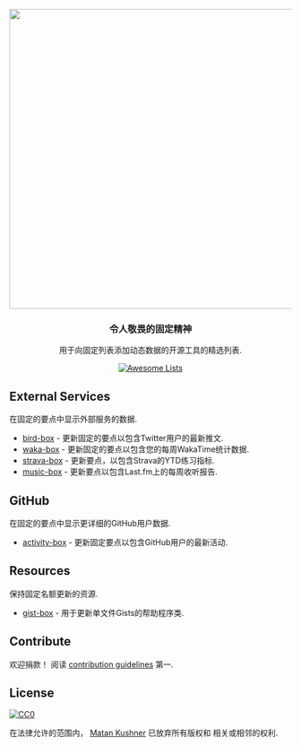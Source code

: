 <div class="github-widget" data-repo="matchai/awesome-pinned-gists"></div>
<p align="center">
  <img src="https://user-images.githubusercontent.com/4658208/57482610-14f64480-7273-11e9-862e-80d9fe332311.png" width="535">
  <h3 align="center">令人敬畏的固定精神</h3>
  <p align="center">用于向固定列表添加动态数据的开源工具的精选列表. <p>
  <p align="center">
    <a href="https://awesome.re"><img src="https://awesome.re/badge.svg" alt="Awesome Lists"></a>
  </p>
</p>



## External Services

在固定的要点中显示外部服务的数据.

- [bird-box](https://github.com/matchai/bird-box) - 更新固定的要点以包含Twitter用户的最新推文.
- [waka-box](https://github.com/matchai/waka-box) - 更新固定的要点以包含您的每周WakaTime统计数据.
- [strava-box](https://github.com/JohnPhamous/strava-box) - 更新要点，以包含Strava的YTD练习指标.
- [music-box](https://github.com/jacc/music-box) - 更新要点以包含Last.fm上的每周收听报告.

## GitHub

在固定的要点中显示更详细的GitHub用户数据.

- [activity-box](https://github.com/JasonEtco/activity-box) - 更新固定要点以包含GitHub用户的最新活动.

## Resources

保持固定名额更新的资源.

- [gist-box](https://github.com/JasonEtco/gist-box) - 用于更新单文件Gists的帮助程序类.

## Contribute

 欢迎捐款！  阅读 [contribution guidelines](https://github.com/matchai/awesome-pinned-gists/blob/master/contributing.md) 第一.

## License

[![CC0](http://mirrors.creativecommons.org/presskit/buttons/88x31/svg/cc-zero.svg)](http://creativecommons.org/publicdomain/zero/1.0)

在法律允许的范围内， [Matan Kushner](https://github.com/matchai) 已放弃所有版权和
相关或相邻的权利.
